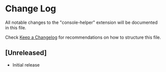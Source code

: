 # Change Log

All notable changes to the "console-helper" extension will be documented in this file.

Check [Keep a Changelog](http://keepachangelog.com/) for recommendations on how to structure this file.

## [Unreleased]

- Initial release